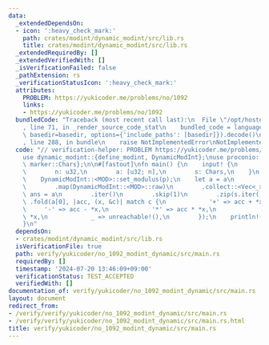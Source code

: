 ```yaml
---
data:
  _extendedDependsOn:
  - icon: ':heavy_check_mark:'
    path: crates/modint/dynamic_modint/src/lib.rs
    title: crates/modint/dynamic_modint/src/lib.rs
  _extendedRequiredBy: []
  _extendedVerifiedWith: []
  _isVerificationFailed: false
  _pathExtension: rs
  _verificationStatusIcon: ':heavy_check_mark:'
  attributes:
    PROBLEM: https://yukicoder.me/problems/no/1092
    links:
    - https://yukicoder.me/problems/no/1092
  bundledCode: "Traceback (most recent call last):\n  File \"/opt/hostedtoolcache/Python/3.10.14/x64/lib/python3.10/site-packages/onlinejudge_verify/documentation/build.py\"\
    , line 71, in _render_source_code_stat\n    bundled_code = language.bundle(stat.path,\
    \ basedir=basedir, options={'include_paths': [basedir]}).decode()\n  File \"/opt/hostedtoolcache/Python/3.10.14/x64/lib/python3.10/site-packages/onlinejudge_verify/languages/rust.py\"\
    , line 288, in bundle\n    raise NotImplementedError\nNotImplementedError\n"
  code: "// verification-helper: PROBLEM https://yukicoder.me/problems/no/1092\n\n\
    use dynamic_modint::{define_modint, DynamicModInt};\nuse proconio::{fastout, input,\
    \ marker::Chars};\n\n#[fastout]\nfn main() {\n    input! {\n        p: u32,\n\
    \        n: u32,\n        a: [u32; n],\n        s: Chars,\n    }\n    define_modint!(MOD);\n\
    \    DynamicModInt::<MOD>::set_modulus(p);\n    let a = a\n        .into_iter()\n\
    \        .map(DynamicModInt::<MOD>::raw)\n        .collect::<Vec<_>>();\n    let\
    \ ans = a\n        .iter()\n        .skip(1)\n        .zip(s.iter())\n       \
    \ .fold(a[0], |acc, (x, &c)| match c {\n            '+' => acc + *x,\n       \
    \     '-' => acc - *x,\n            '*' => acc * *x,\n            '/' => acc /\
    \ *x,\n            _ => unreachable!(),\n        });\n    println!(\"{}\", ans);\n\
    }\n"
  dependsOn:
  - crates/modint/dynamic_modint/src/lib.rs
  isVerificationFile: true
  path: verify/yukicoder/no_1092_modint_dynamic/src/main.rs
  requiredBy: []
  timestamp: '2024-07-20 13:46:09+09:00'
  verificationStatus: TEST_ACCEPTED
  verifiedWith: []
documentation_of: verify/yukicoder/no_1092_modint_dynamic/src/main.rs
layout: document
redirect_from:
- /verify/verify/yukicoder/no_1092_modint_dynamic/src/main.rs
- /verify/verify/yukicoder/no_1092_modint_dynamic/src/main.rs.html
title: verify/yukicoder/no_1092_modint_dynamic/src/main.rs
---
```

